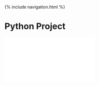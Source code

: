 {% include navigation.html %}

# Python Project

<iframe frameborder=“0” width=“100%” height=“500px” src=“https://replit.com/@SonakshiBhalla/Sonakshi?embed=true"></iframe>

